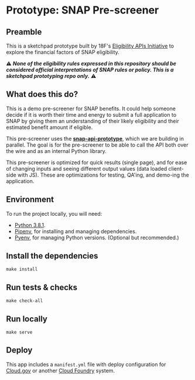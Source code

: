 # Prototype: SNAP Pre-screener

## Preamble

This is a sketchpad prototype built by 18F's [Eligibility APIs Initiative](https://github.com/18F/eligibility-rules-service/blob/master/README.md) to explore the financial factors of SNAP eligibility.

:warning: ***None of the eligibility rules expressed in this repository should be considered official interpretations of SNAP rules or policy. This is a sketchpad prototyping repo only.*** :warning:

## What does this do?

This is a demo pre-screener for SNAP benefits. It could help someone decide if it is worth their time and energy to submit a full application to SNAP by giving them an understanding of their likely eligibility and their estimated benefit amount if eligible.

This pre-screener uses the **[snap-api-prototype](https://github.com/18F/snap-api-prototype)**, which we are building in parallel. The goal is for the pre-screener to be able to call the API both over the wire and as an internal Python library.

This pre-screener is optimized for quick results (single page), and for ease of changing inputs and seeing different output values (data loaded client-side with JS). These are optimizations for testing, QA'ing, and demo-ing the application.

## Environment

To run the project locally, you will need:

* [Python 3.8.1](https://www.python.org/downloads/).
* [Pipenv](https://pipenv.kennethreitz.org/en/latest/), for installing and managing dependencies.
* [Pyenv](https://github.com/pyenv/pyenv), for managing Python versions. (Optional but recommended.)

## Install the dependencies

```
make install
```

## Run tests & checks

```
make check-all
```

## Run locally

```
make serve
```

## Deploy

This app includes a `manifest.yml` file with deploy configuration for [Cloud.gov](https://cloud.gov/) or another [Cloud Foundry](https://www.cloudfoundry.org/) system.